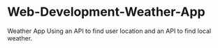 # Web-Development-Weather-App
Weather App Using an API to find user location and an API to find local weather.
